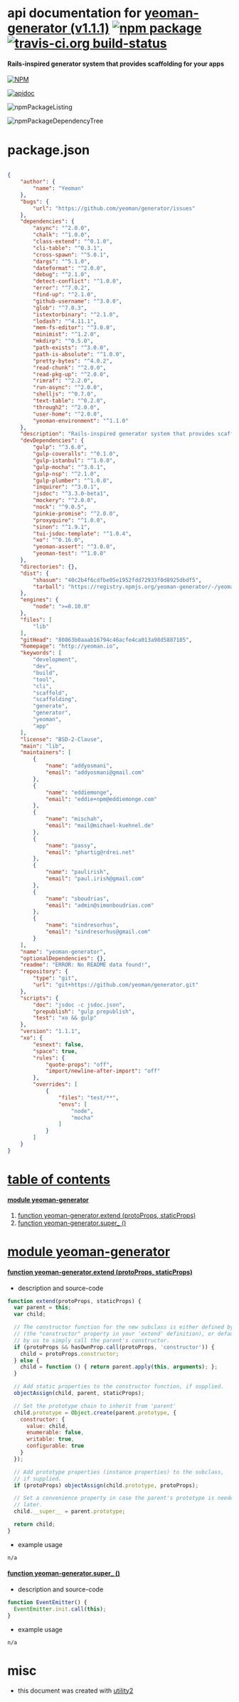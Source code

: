 # api documentation for  [yeoman-generator (v1.1.1)](http://yeoman.io)  [![npm package](https://img.shields.io/npm/v/npmdoc-yeoman-generator.svg?style=flat-square)](https://www.npmjs.org/package/npmdoc-yeoman-generator) [![travis-ci.org build-status](https://api.travis-ci.org/npmdoc/node-npmdoc-yeoman-generator.svg)](https://travis-ci.org/npmdoc/node-npmdoc-yeoman-generator)
#### Rails-inspired generator system that provides scaffolding for your apps

[![NPM](https://nodei.co/npm/yeoman-generator.png?downloads=true)](https://www.npmjs.com/package/yeoman-generator)

[![apidoc](https://npmdoc.github.io/node-npmdoc-yeoman-generator/build/screenCapture.buildNpmdoc.browser._2Fhome_2Ftravis_2Fbuild_2Fnpmdoc_2Fnode-npmdoc-yeoman-generator_2Ftmp_2Fbuild_2Fapidoc.html.png)](https://npmdoc.github.io/node-npmdoc-yeoman-generator/build/apidoc.html)

![npmPackageListing](https://npmdoc.github.io/node-npmdoc-yeoman-generator/build/screenCapture.npmPackageListing.svg)

![npmPackageDependencyTree](https://npmdoc.github.io/node-npmdoc-yeoman-generator/build/screenCapture.npmPackageDependencyTree.svg)



# package.json

```json

{
    "author": {
        "name": "Yeoman"
    },
    "bugs": {
        "url": "https://github.com/yeoman/generator/issues"
    },
    "dependencies": {
        "async": "^2.0.0",
        "chalk": "^1.0.0",
        "class-extend": "^0.1.0",
        "cli-table": "^0.3.1",
        "cross-spawn": "^5.0.1",
        "dargs": "^5.1.0",
        "dateformat": "^2.0.0",
        "debug": "^2.1.0",
        "detect-conflict": "^1.0.0",
        "error": "^7.0.2",
        "find-up": "^2.1.0",
        "github-username": "^3.0.0",
        "glob": "^7.0.3",
        "istextorbinary": "^2.1.0",
        "lodash": "^4.11.1",
        "mem-fs-editor": "^3.0.0",
        "minimist": "^1.2.0",
        "mkdirp": "^0.5.0",
        "path-exists": "^3.0.0",
        "path-is-absolute": "^1.0.0",
        "pretty-bytes": "^4.0.2",
        "read-chunk": "^2.0.0",
        "read-pkg-up": "^2.0.0",
        "rimraf": "^2.2.0",
        "run-async": "^2.0.0",
        "shelljs": "^0.7.0",
        "text-table": "^0.2.0",
        "through2": "^2.0.0",
        "user-home": "^2.0.0",
        "yeoman-environment": "^1.1.0"
    },
    "description": "Rails-inspired generator system that provides scaffolding for your apps",
    "devDependencies": {
        "gulp": "^3.6.0",
        "gulp-coveralls": "^0.1.0",
        "gulp-istanbul": "^1.0.0",
        "gulp-mocha": "^3.0.1",
        "gulp-nsp": "^2.1.0",
        "gulp-plumber": "^1.0.0",
        "inquirer": "^3.0.1",
        "jsdoc": "^3.3.0-beta1",
        "mockery": "^2.0.0",
        "nock": "^9.0.5",
        "pinkie-promise": "^2.0.0",
        "proxyquire": "^1.0.0",
        "sinon": "^1.9.1",
        "tui-jsdoc-template": "^1.0.4",
        "xo": "^0.16.0",
        "yeoman-assert": "^3.0.0",
        "yeoman-test": "^1.0.0"
    },
    "directories": {},
    "dist": {
        "shasum": "40c2b4f6cdfbe05e1952fdd72933f0d8925dbdf5",
        "tarball": "https://registry.npmjs.org/yeoman-generator/-/yeoman-generator-1.1.1.tgz"
    },
    "engines": {
        "node": ">=0.10.0"
    },
    "files": [
        "lib"
    ],
    "gitHead": "80863b0aaab16794c46acfe4ca013a98d5887185",
    "homepage": "http://yeoman.io",
    "keywords": [
        "development",
        "dev",
        "build",
        "tool",
        "cli",
        "scaffold",
        "scaffolding",
        "generate",
        "generator",
        "yeoman",
        "app"
    ],
    "license": "BSD-2-Clause",
    "main": "lib",
    "maintainers": [
        {
            "name": "addyosmani",
            "email": "addyosmani@gmail.com"
        },
        {
            "name": "eddiemonge",
            "email": "eddie+npm@eddiemonge.com"
        },
        {
            "name": "mischah",
            "email": "mail@michael-kuehnel.de"
        },
        {
            "name": "passy",
            "email": "phartig@rdrei.net"
        },
        {
            "name": "paulirish",
            "email": "paul.irish@gmail.com"
        },
        {
            "name": "sboudrias",
            "email": "admin@simonboudrias.com"
        },
        {
            "name": "sindresorhus",
            "email": "sindresorhus@gmail.com"
        }
    ],
    "name": "yeoman-generator",
    "optionalDependencies": {},
    "readme": "ERROR: No README data found!",
    "repository": {
        "type": "git",
        "url": "git+https://github.com/yeoman/generator.git"
    },
    "scripts": {
        "doc": "jsdoc -c jsdoc.json",
        "prepublish": "gulp prepublish",
        "test": "xo && gulp"
    },
    "version": "1.1.1",
    "xo": {
        "esnext": false,
        "space": true,
        "rules": {
            "quote-props": "off",
            "import/newline-after-import": "off"
        },
        "overrides": [
            {
                "files": "test/**",
                "envs": [
                    "node",
                    "mocha"
                ]
            }
        ]
    }
}
```



# <a name="apidoc.tableOfContents"></a>[table of contents](#apidoc.tableOfContents)

#### [module yeoman-generator](#apidoc.module.yeoman-generator)
1.  [function <span class="apidocSignatureSpan">yeoman-generator.</span>extend (protoProps, staticProps)](#apidoc.element.yeoman-generator.extend)
1.  [function <span class="apidocSignatureSpan">yeoman-generator.</span>super_ ()](#apidoc.element.yeoman-generator.super_)



# <a name="apidoc.module.yeoman-generator"></a>[module yeoman-generator](#apidoc.module.yeoman-generator)

#### <a name="apidoc.element.yeoman-generator.extend"></a>[function <span class="apidocSignatureSpan">yeoman-generator.</span>extend (protoProps, staticProps)](#apidoc.element.yeoman-generator.extend)
- description and source-code
```javascript
function extend(protoProps, staticProps) {
  var parent = this;
  var child;

  // The constructor function for the new subclass is either defined by you
  // (the "constructor" property in your 'extend' definition), or defaulted
  // by us to simply call the parent's constructor.
  if (protoProps && hasOwnProp.call(protoProps, 'constructor')) {
    child = protoProps.constructor;
  } else {
    child = function () { return parent.apply(this, arguments); };
  }

  // Add static properties to the constructor function, if supplied.
  objectAssign(child, parent, staticProps);

  // Set the prototype chain to inherit from 'parent'
  child.prototype = Object.create(parent.prototype, {
    constructor: {
      value: child,
      enumerable: false,
      writable: true,
      configurable: true
    }
  });

  // Add prototype properties (instance properties) to the subclass,
  // if supplied.
  if (protoProps) objectAssign(child.prototype, protoProps);

  // Set a convenience property in case the parent's prototype is needed
  // later.
  child.__super__ = parent.prototype;

  return child;
}
```
- example usage
```shell
n/a
```

#### <a name="apidoc.element.yeoman-generator.super_"></a>[function <span class="apidocSignatureSpan">yeoman-generator.</span>super_ ()](#apidoc.element.yeoman-generator.super_)
- description and source-code
```javascript
function EventEmitter() {
  EventEmitter.init.call(this);
}
```
- example usage
```shell
n/a
```



# misc
- this document was created with [utility2](https://github.com/kaizhu256/node-utility2)
